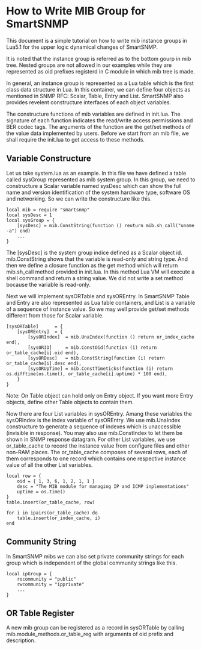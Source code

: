 How to Write MIB Group for SmartSNMP
====================================

This document is a simple tutorial on how to write mib instance groups in Lua5.1
for the upper logic dynamical changes of SmartSNMP.

It is noted that the instance group is referred as to the bottom gourp in mib
tree. Nested groups are not allowed in our examples while they are represented
as oid prefixes registerd in C module in which mib tree is made.

In general, an instance group is represented as a Lua table which is the first
class data structure in Lua. In this container, we can define four objects as
mentioned in SNMP RFC: Scalar, Table, Entry and List. SmartSNMP also provides
revelent constructure interfaces of each object variables.

The constructure functions of mib variables are defined in init.lua. The
signature of each function indicates the read/write access permissions and BER
codec tags. The arguments of the function are the get/set methods of the value
data implemented by users. Before we start from an mib file, we shall require
the init.lua to get access to these methods.

Variable Constructure
---------------------

Let us take system.lua as an example. In this file we have defined a table
called sysGroup represented as mib system group. In this group, we need to
constructure a Scalar variable named sysDesc which can show the full name and
version identification of the system hardware type, software OS and networking.
So we can write the constructure like this.

    local mib = require "smartsnmp"
    local sysDesc = 1
    local sysGroup = {
        [sysDesc] = mib.ConstString(function () reuturn mib.sh_call("uname -a") end)
        ...
    }

The [sysDesc] is the system group indice defined as a Scalar object id.
mib.ConstString shows that the variable is read-only and string type. And then
we define a closure function as the get method which will return mib.sh_call
method provided in init.lua. In this method Lua VM will execute a shell command
and return a string value. We did not write a set method bocause the variable is
read-only.

Next we will implement sysORTable and sysOREntry. In SmartSNMP Table and Entry
are also represented as Lua table containers, and List is a variable of a sequence
of instance value. So we may well provide get/set methods different from those
for Scalar variable.

    [sysORTable]      = {
        [sysOREntry]  = {
            [sysORIndex]  = mib.UnaIndex(function () return or_index_cache end),
            [sysORID]     = mib.ConstOid(function (i) return or_table_cache[i].oid end),
            [sysORDesc]   = mib.ConstString(function (i) return or_table_cache[i].desc end),
            [sysORUpTime] = mib.ConstTimeticks(function (i) return os.difftime(os.time(), or_table_cache[i].uptime) * 100 end),
        }
    }

Note: On Table object can hold only on Entry object. If you want more Entry
objects, define other Table objects to contain them.

Now there are four List variables in sysOREntry. Amang these variables the
sysORIndex is the index variable of sysOREntry. We use mib.UnaIndex constructure
to generate a sequence of indexes which is unaccessible (invisible in response).
You may also use mib.ConstIndex to let them be shown in SNMP response datagram.
For other List variables, we use or_table_cache to record the instance value
from configure files and other non-RAM places. The or_table_cache composes of
several rows, each of them corresponds to one record which contains one
respective instance value of all the other List variables.

    local row = {
        oid = { 1, 3, 6, 1, 2, 1, 1 }
        desc = "The MIB module for managing IP and ICMP inplementations"
        uptime = os.time()
    }
    table.insert(or_table_cache, row)

    for i in ipairs(or_table_cache) do
        table.insert(or_index_cache, i)
    end

Community String
----------------

In SmartSNMP mibs we can also set private community strings for each group which
is independent of the global community strings like this.

    local ipGroup = {
        rocommunity = "public"
        rwcommunity = "ipprivate"
        ...
    }

OR Table Register
-----------------

A new mib group can be registered as a record in sysORTable by calling
mib.module_methods.or_table_reg with arguments of oid prefix and description.
